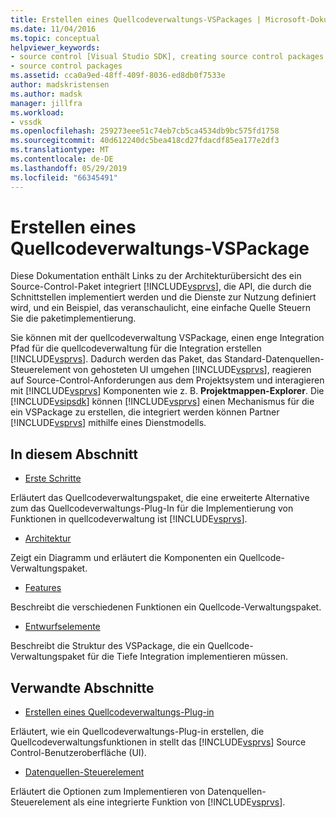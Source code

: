 ```yaml
---
title: Erstellen eines Quellcodeverwaltungs-VSPackages | Microsoft-Dokumentation
ms.date: 11/04/2016
ms.topic: conceptual
helpviewer_keywords:
- source control [Visual Studio SDK], creating source control packages
- source control packages
ms.assetid: cca0a9ed-48ff-409f-8036-ed8db0f7533e
author: madskristensen
ms.author: madsk
manager: jillfra
ms.workload:
- vssdk
ms.openlocfilehash: 259273eee51c74eb7cb5ca4534db9bc575fd1758
ms.sourcegitcommit: 40d612240dc5bea418cd27fdacdf85ea177e2df3
ms.translationtype: MT
ms.contentlocale: de-DE
ms.lasthandoff: 05/29/2019
ms.locfileid: "66345491"
---
```

# <a name="create-a-source-control-vspackage"></a>Erstellen eines Quellcodeverwaltungs-VSPackage
Diese Dokumentation enthält Links zu der Architekturübersicht des ein Source-Control-Paket integriert [!INCLUDE[vsprvs](../../code-quality/includes/vsprvs_md.md)], die API, die durch die Schnittstellen implementiert werden und die Dienste zur Nutzung definiert wird, und ein Beispiel, das veranschaulicht, eine einfache Quelle Steuern Sie die paketimplementierung.

 Sie können mit der quellcodeverwaltung VSPackage, einen enge Integration Pfad für die quellcodeverwaltung für die Integration erstellen [!INCLUDE[vsprvs](../../code-quality/includes/vsprvs_md.md)]. Dadurch werden das Paket, das Standard-Datenquellen-Steuerelement von gehosteten UI umgehen [!INCLUDE[vsprvs](../../code-quality/includes/vsprvs_md.md)], reagieren auf Source-Control-Anforderungen aus dem Projektsystem und interagieren mit [!INCLUDE[vsprvs](../../code-quality/includes/vsprvs_md.md)] Komponenten wie z. B. **Projektmappen-Explorer**. Die [!INCLUDE[vsipsdk](../../extensibility/includes/vsipsdk_md.md)] können [!INCLUDE[vsprvs](../../code-quality/includes/vsprvs_md.md)] einen Mechanismus für die ein VSPackage zu erstellen, die integriert werden können Partner [!INCLUDE[vsprvs](../../code-quality/includes/vsprvs_md.md)] mithilfe eines Dienstmodells.

## <a name="in-this-section"></a>In diesem Abschnitt
- [Erste Schritte](../../extensibility/internals/getting-started-with-source-control-vspackages.md)

 Erläutert das Quellcodeverwaltungspaket, die eine erweiterte Alternative zum das Quellcodeverwaltungs-Plug-In für die Implementierung von Funktionen in quellcodeverwaltung ist [!INCLUDE[vsprvs](../../code-quality/includes/vsprvs_md.md)].

- [Architektur](../../extensibility/internals/source-control-vspackage-architecture.md)

 Zeigt ein Diagramm und erläutert die Komponenten ein Quellcode-Verwaltungspaket.

- [Features](../../extensibility/internals/source-control-vspackage-features.md)

 Beschreibt die verschiedenen Funktionen ein Quellcode-Verwaltungspaket.

- [Entwurfselemente](../../extensibility/internals/source-control-vspackage-design-elements.md)

 Beschreibt die Struktur des VSPackage, die ein Quellcode-Verwaltungspaket für die Tiefe Integration implementieren müssen.

## <a name="related-sections"></a>Verwandte Abschnitte
- [Erstellen eines Quellcodeverwaltungs-Plug-in](../../extensibility/internals/creating-a-source-control-plug-in.md)

 Erläutert, wie ein Quellcodeverwaltungs-Plug-in erstellen, die Quellcodeverwaltungsfunktionen in stellt das [!INCLUDE[vsprvs](../../code-quality/includes/vsprvs_md.md)] Source Control-Benutzeroberfläche (UI).

- [Datenquellen-Steuerelement](../../extensibility/internals/source-control.md)

 Erläutert die Optionen zum Implementieren von Datenquellen-Steuerelement als eine integrierte Funktion von [!INCLUDE[vsprvs](../../code-quality/includes/vsprvs_md.md)].
